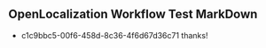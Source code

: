 ## OpenLocalization Workflow Test MarkDown
* c1c9bbc5-00f6-458d-8c36-4f6d67d36c71 thanks!

<!--HONumber=Jul16_HO3-->


